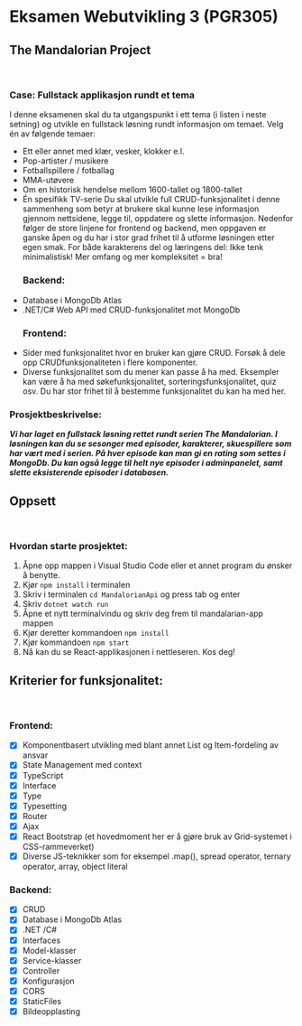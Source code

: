 # Eksamen Webutvikling 3 (PGR305)

## The Mandalorian Project

<br/>

### Case: Fullstack applikasjon rundt et tema

I denne eksamenen skal du ta utgangspunkt i ett tema (i listen i neste setning) og utvikle en
fullstack løsning rundt informasjon om temaet. Velg én av følgende temaer:

- Ett eller annet med klær, vesker, klokker e.l.
- Pop-artister / musikere
- Fotballspillere / fotballag
- MMA-utøvere
- Om en historisk hendelse mellom 1600-tallet og 1800-tallet
- Én spesifikk TV-serie
  Du skal utvikle full CRUD-funksjonalitet i denne sammenheng som betyr at brukere skal
  kunne lese informasjon gjennom nettsidene, legge til, oppdatere og slette informasjon.
  Nedenfor følger de store linjene for frontend og backend, men oppgaven er ganske åpen og
  du har i stor grad frihet til å utforme løsningen etter egen smak. For både karakterens del og
  læringens del: Ikke tenk minimalistisk! Mer omfang og mer kompleksitet = bra!
  <br/>
  ### Backend:
- Database i MongoDb Atlas
- .NET/C# Web API med CRUD-funksjonalitet mot MongoDb
  <br/>
  ### Frontend:
- Sider med funksjonalitet hvor en bruker kan gjøre CRUD. Forsøk å dele opp CRUDfunksjonaliteten i flere komponenter.
- Diverse funksjonalitet som du mener kan passe å ha med. Eksempler kan være å ha
  med søkefunksjonalitet, sorteringsfunksjonalitet, quiz osv. Du har stor frihet til å
  bestemme funksjonalitet du kan ha med her.

### Prosjektbeskrivelse:

**_Vi har laget en fullstack løsning rettet rundt serien The Mandalorian. I løsningen kan du se sesonger med episoder, karakterer, skuespillere som har vært med i serien. På hver episode kan man gi en rating som settes i MongoDb. Du kan også legge til helt nye episoder i adminpanelet, samt slette eksisterende episoder i databasen._**
<br/>

## Oppsett

<br/>

### Hvordan starte prosjektet:

1. Åpne opp mappen i Visual Studio Code eller et annet program du ønsker å benytte.
2. Kjør `npm install` i terminalen
3. Skriv i terminalen `cd MandalorianApi` og press tab og enter
4. Skriv `dotnet watch run`
5. Åpne et nytt terminalvindu og skriv deg frem til mandalarian-app mappen
6. Kjør deretter kommandoen `npm install`
7. Kjør kommandoen `npm start`
8. Nå kan du se React-applikasjonen i nettleseren. Kos deg!

## Kriterier for funksjonalitet:

<br/>

### Frontend:

- [x] Komponentbasert utvikling med blant annet List og Item-fordeling av ansvar
- [x] State Management med context
- [x] TypeScript
- [x] Interface
- [x] Type
- [x] Typesetting
- [x] Router
- [x] Ajax
- [x] React Bootstrap (et hovedmoment her er å gjøre bruk av Grid-systemet i CSS-rammeverket)
- [x] Diverse JS-teknikker som for eksempel .map(), spread operator, ternary operator, array, object literal
      <br/>

### Backend:

- [x] CRUD
- [x] Database i MongoDb Atlas
- [x] .NET /C#
- [x] Interfaces
- [x] Model-klasser
- [x] Service-klasser
- [x] Controller
- [x] Konfigurasjon
- [x] CORS
- [x] StaticFiles
- [x] Bildeopplasting
